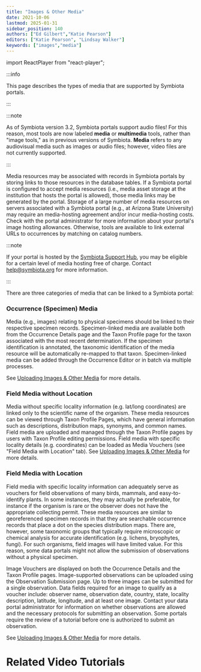 ```yaml
---
title: "Images & Other Media"
date: 2021-10-06
lastmod: 2025-01-31
sidebar_position: 140
authors: ["Ed Gilbert","Katie Pearson"]
editors: ["Katie Pearson", "Lindsay Walker"]
keywords: ["images","media"]
---
```


import ReactPlayer from "react-player";

:::info

This page describes the types of media that are supported by Symbiota portals.

:::

:::note

As of Symbiota version 3.2, Symbiota portals support audio files! For this reason, most tools are now labeled **media** or **multimedia** tools, rather than "image tools," as in previous versions of Symbiota. **Media** refers to any audiovisual media such as images or audio files; however, video files are not currently supported.

:::

Media resources may be associated with records in Symbiota portals by storing links to those resources in the database tables. If a Symbiota portal is configured to accept media resources (i.e., media asset storage at the institution that hosts the portal is allowed), those media links may be generated by the portal. Storage of a large number of media resources on servers associated with a Symbiota portal (e.g., at Arizona State University) may require an media-hosting agreement and/or incur media-hosting costs. Check with the portal administrator for more information about your portal's image hosting allowances. Otherwise, tools are available to link external URLs to occurrences by matching on catalog numbers.

:::note

If your portal is hosted by the [Symbiota Support Hub](https://symbiota.org/symbiota-portals/), you may be eligible for a certain level of media hosting free of charge. Contact [help@symbiota.org](mailto:help@symbiota.org) for more information.

:::

There are three categories of media that can be linked to a Symbiota portal:

### Occurrence (Specimen) Media

Media (e.g., images) relating to physical specimens should be linked to their respective specimen records. Specimen-linked media are available both from the Occurrence Details page and the Taxon Profile page for the taxon associated with the most recent determination. If the specimen identification is annotated, the taxonomic identification of the media resource will be automatically re-mapped to that taxon. Specimen-linked media can be added through the Occurrence Editor or in batch via multiple processes.

See [Uploading Images & Other Media](/Editor_Guide/Images_Media/batch_uploading_images) for more details.

### Field Media without Location

Media without specific locality information (e.g. lat/long coordinates) are linked only to the scientific name of the organism. These media resources can be viewed through Taxon Profile Pages, which have general information such as descriptions, distribution maps, synonyms, and common names. Field media are uploaded and managed through the Taxon Profile pages by users with Taxon Profile editing permissions. Field media with specific locality details (e.g. coordinates) can be loaded as Media Vouchers (see "Field Media with Location" tab). See [Uploading Images & Other Media](/Editor_Guide/Images_Media/batch_uploading_images) for more details.

### Field Media with Location

Field media with specific locality information can adequately serve as vouchers for field observations of many birds, mammals, and easy-to-identify plants. In some instances, they may actually be preferable, for instance if the organism is rare or the observer does not have the appropriate collecting permit. These media resources are similar to georeferenced specimen records in that they are searchable occurrence records that place a dot on the species distribution maps. There are, however, some taxonomic groups that typically require microscopic or chemical analysis for accurate identification (e.g. lichens, bryophytes, fungi). For such organisms, field images will have limited value. For this reason, some data portals might not allow the submission of observations without a physical specimen.

Image Vouchers are displayed on both the Occurrence Details and the Taxon Profile pages. Image-supported observations can be uploaded using the Observation Submission page. Up to three images can be submitted for a single observation. Data fields required for an image to qualify as a voucher include: observer name, observation date, country, state, locality description, latitude, longitude, and at least one image. Contact your data portal administrator for information on whether observations are allowed and the necessary protocols for submitting an observation. Some portals require the review of a tutorial before one is authorized to submit an observation.

See [Uploading Images & Other Media](/Editor_Guide/Images_Media/batch_uploading_images) for more details.

# Related Video Tutorials

<ReactPlayer
  playing={false}
  controls
  url="https://vimeo.com/m1HHN4g4NGg"
/>

<ReactPlayer
  playing={false}
  controls
  url="https://vimeo.com/v2bcx4oKDVI"
/>
